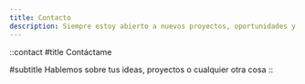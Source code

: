 ```yaml
---
title: Contacto
description: Siempre estoy abierto a nuevos proyectos, oportunidades y colaboraciones. Si tienes un proyecto en mente y crees que puedo ayudarte, o incluso si solo quieres preguntarme algo, no dudes en contactarme.
---
```


::contact
#title
Contáctame

#subtitle
Hablemos sobre tus ideas, proyectos o cualquier otra cosa
::